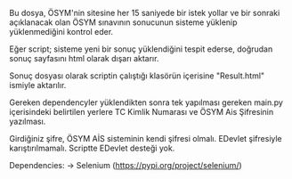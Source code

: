 Bu dosya, ÖSYM'nin sitesine her 15 saniyede bir istek yollar ve bir sonraki açıklanacak olan ÖSYM sınavının sonucunun sisteme yüklenip yüklenmediğini kontrol eder. 

Eğer script; sisteme yeni bir sonuç yüklendiğini tespit ederse, doğrudan sonuç sayfasını html olarak dışarı aktarır.

Sonuç dosyası olarak scriptin çalıştığı klasörün içerisine "Result.html" ismiyle aktarılır.

Gereken dependencyler yüklendikten sonra tek yapılması gereken main.py içerisindeki belirtilen yerlere TC Kimlik Numarası ve ÖSYM Ais Şifresinin yazılması.

Girdiğiniz şifre, ÖSYM AİS sisteminin kendi şifresi olmalı. EDevlet şifresiyle karıştırılmamalı. Scriptte EDevlet desteği yok.

Dependencies:
-> Selenium (https://pypi.org/project/selenium/)
